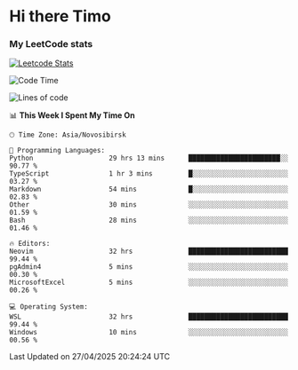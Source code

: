 # Hi there Timo
### My LeetCode stats
[![Leetcode Stats](https://leetcard.jacoblin.cool/przdtl?border=0&radius=20&ext=heatmap&theme=nord)](https://leetcode.com/przdtl)

<!--START_SECTION:waka-->
![Code Time](http://img.shields.io/badge/Code%20Time-813%20hrs%205%20mins-blue)

![Lines of code](https://img.shields.io/badge/From%20Hello%20World%20I%27ve%20Written-84.0%20thousand%20lines%20of%20code-blue)

📊 **This Week I Spent My Time On** 

```text
🕑︎ Time Zone: Asia/Novosibirsk

💬 Programming Languages: 
Python                   29 hrs 13 mins      ███████████████████████░░   90.77 % 
TypeScript               1 hr 3 mins         █░░░░░░░░░░░░░░░░░░░░░░░░   03.27 % 
Markdown                 54 mins             █░░░░░░░░░░░░░░░░░░░░░░░░   02.83 % 
Other                    30 mins             ░░░░░░░░░░░░░░░░░░░░░░░░░   01.59 % 
Bash                     28 mins             ░░░░░░░░░░░░░░░░░░░░░░░░░   01.46 % 

🔥 Editors: 
Neovim                   32 hrs              █████████████████████████   99.44 % 
pgAdmin4                 5 mins              ░░░░░░░░░░░░░░░░░░░░░░░░░   00.30 % 
MicrosoftExcel           5 mins              ░░░░░░░░░░░░░░░░░░░░░░░░░   00.26 % 

💻 Operating System: 
WSL                      32 hrs              █████████████████████████   99.44 % 
Windows                  10 mins             ░░░░░░░░░░░░░░░░░░░░░░░░░   00.56 % 
```


 Last Updated on 27/04/2025 20:24:24 UTC
<!--END_SECTION:waka-->
